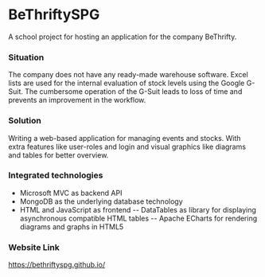 # BeThriftySPG
A school project for hosting an application for the company BeThrifty.

### Situation
The company does not have any ready-made warehouse software. Excel lists are used for the internal evaluation of stock levels using the Google G-Suit. The cumbersome operation of the G-Suit leads to loss of time and prevents an improvement in the workflow.

### Solution
Writing a web-based application for managing events and stocks. With extra features like user-roles and login and visual graphics like diagrams and tables for better overview.

### Integrated technologies
- Microsoft MVC as backend API
- MongoDB as the underlying database technology
- HTML and JavaScript as frontend
-- DataTables as library for displaying asynchronous compatible HTML tables
-- Apache ECharts for rendering diagrams and graphs in HTML5

### Website Link
https://bethriftyspg.github.io/
